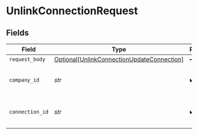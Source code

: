 # UnlinkConnectionRequest


## Fields

| Field                                                                                                     | Type                                                                                                      | Required                                                                                                  | Description                                                                                               | Example                                                                                                   |
| --------------------------------------------------------------------------------------------------------- | --------------------------------------------------------------------------------------------------------- | --------------------------------------------------------------------------------------------------------- | --------------------------------------------------------------------------------------------------------- | --------------------------------------------------------------------------------------------------------- |
| `request_body`                                                                                            | [Optional[UnlinkConnectionUpdateConnection]](../../models/operations/unlinkconnectionupdateconnection.md) | :heavy_minus_sign:                                                                                        | N/A                                                                                                       |                                                                                                           |
| `company_id`                                                                                              | *str*                                                                                                     | :heavy_check_mark:                                                                                        | Unique identifier for a company.                                                                          | 8a210b68-6988-11ed-a1eb-0242ac120002                                                                      |
| `connection_id`                                                                                           | *str*                                                                                                     | :heavy_check_mark:                                                                                        | Unique identifier for a connection.                                                                       | 2e9d2c44-f675-40ba-8049-353bfcb5e171                                                                      |